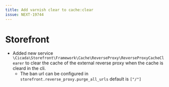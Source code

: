```yaml
---
title: Add varnish clear to cache:clear
issue: NEXT-19744
---
```

# Storefront

* Added new service `\Cicada\Storefront\Framework\Cache\ReverseProxy\ReverseProxyCacheClearer` to clear the cache of the external reverse proxy when the cache is cleard in the cli.
    * The ban url can be configured in `storefront.reverse_proxy.purge_all_urls` default is `["/"]`
